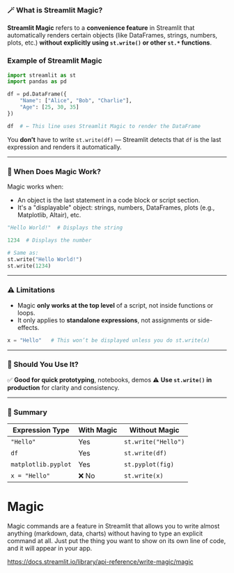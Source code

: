 ### 🪄 What is **Streamlit Magic**?

**Streamlit Magic** refers to a **convenience feature** in Streamlit that automatically renders certain objects (like DataFrames, strings, numbers, plots, etc.) **without explicitly using `st.write()` or other `st.*` functions**.


### Example of Streamlit Magic

```python
import streamlit as st
import pandas as pd

df = pd.DataFrame({
    "Name": ["Alice", "Bob", "Charlie"],
    "Age": [25, 30, 35]
})

df  # ← This line uses Streamlit Magic to render the DataFrame
```

You **don’t** have to write `st.write(df)` — Streamlit detects that `df` is the last expression and renders it automatically.

---

### 🔎 When Does Magic Work?

Magic works when:

* An object is the last statement in a code block or script section.
* It's a "displayable" object: strings, numbers, DataFrames, plots (e.g., Matplotlib, Altair), etc.

```python
"Hello World!"  # Displays the string

1234  # Displays the number

# Same as:
st.write("Hello World!")
st.write(1234)
```

---

### ⚠️ Limitations

* Magic **only works at the top level** of a script, not inside functions or loops.
* It only applies to **standalone expressions**, not assignments or side-effects.

```python
x = "Hello"   # This won’t be displayed unless you do st.write(x)
```

---

### 🤔 Should You Use It?

✅ **Good for quick prototyping**, notebooks, demos
⚠️ **Use `st.write()` in production** for clarity and consistency.

---

### 📌 Summary

| Expression Type     | With Magic | Without Magic       |
| ------------------- | ---------- | ------------------- |
| `"Hello"`           | Yes        | `st.write("Hello")` |
| `df`                | Yes        | `st.write(df)`      |
| `matplotlib.pyplot` | Yes        | `st.pyplot(fig)`    |
| `x = "Hello"`       | ❌ No       | `st.write(x)`       |

# Magic

Magic commands are a feature in Streamlit that allows you to write almost anything (markdown, data, charts) without having to type an explicit command at all. Just put the thing you want to show on its own line of code, and it will appear in your app. 

https://docs.streamlit.io/library/api-reference/write-magic/magic